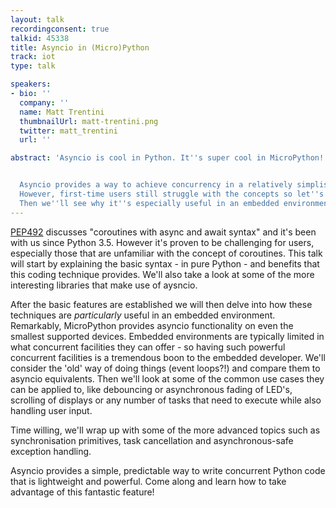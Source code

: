 ```yaml
---
layout: talk
recordingconsent: true
talkid: 45338
title: Asyncio in (Micro)Python
track: iot
type: talk

speakers:
- bio: ''
  company: ''
  name: Matt Trentini
  thumbnailUrl: matt-trentini.png
  twitter: matt_trentini
  url: ''

abstract: 'Asyncio is cool in Python. It''s super cool in MicroPython!


  Asyncio provides a way to achieve concurrency in a relatively simplistic fashion.
  However, first-time users still struggle with the concepts so let''s sort them out!
  Then we''ll see why it''s especially useful in an embedded environment.'
---
```

[PEP492](https://www.python.org/dev/peps/pep-0492/) discusses "coroutines with async and await syntax" and it's been with us since Python 3.5. However it's proven to be challenging for users, especially those that are unfamiliar with the concept of coroutines. This talk will start by explaining the basic syntax - in pure Python - and benefits that this coding technique provides. We'll also take a look at some of the more interesting libraries that make use of aysncio.

After the basic features are established we will then delve into how these techniques are _particularly_ useful in an embedded environment. Remarkably, MicroPython provides asyncio functionality on even the smallest supported devices. Embedded environments are typically limited in what concurrent facilities they can offer - so having such powerful concurrent facilities is a tremendous boon to the embedded developer. We'll consider the 'old' way of doing things (event loops?!) and compare them to asyncio equivalents. Then we'll look at some of the common use cases they can be applied to, like debouncing or asynchronous fading of LED's, scrolling of displays or any number of tasks that need to execute while also handling user input.

Time willing, we'll wrap up with some of the more advanced topics such as synchronisation primitives, task cancellation and asynchronous-safe exception handling.

Asyncio provides a simple, predictable way to write concurrent Python code that is lightweight and powerful. Come along and learn how to take advantage of this fantastic feature!
